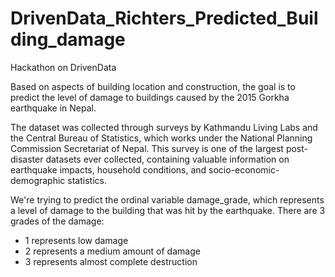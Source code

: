 # DrivenData_Richters_Predicted_Building_damage
Hackathon on DrivenData

Based on aspects of building location and construction, the goal is to predict the level of damage to buildings caused by the 2015 Gorkha earthquake in Nepal. 

The dataset was collected through surveys by Kathmandu Living Labs and the Central Bureau of Statistics, which works under the National Planning Commission Secretariat of Nepal. This survey is one of the largest post-disaster datasets ever collected, containing valuable information on earthquake impacts, household conditions, and socio-economic-demographic statistics.

We're trying to predict the ordinal variable damage_grade, which represents a level of damage to the building that was hit by the earthquake. There are 3 grades of the damage:
 - 1 represents low damage
 - 2 represents a medium amount of damage
 - 3 represents almost complete destruction

